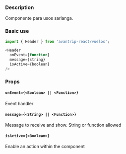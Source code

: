 ### Description
Componente para usos sarlanga.

### Basic use

```javascript
import { Header } from 'avantrip-react/vuelos';

<Header
  onEvent={function}
  message={string}
  isActive={boolean}
/>
```


### Props

#### `onEvent={<Boolean> || <Function>}`
Event handler

#### `message={<String> || <Function>}`
Message to receive and show. String or function allowed


#### `isActive={<Boolean>}`
Enable an action within the component

